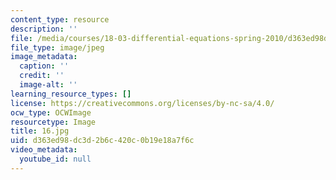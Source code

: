 ```yaml
---
content_type: resource
description: ''
file: /media/courses/18-03-differential-equations-spring-2010/d363ed98dc3d2b6c420c0b19e18a7f6c_16.jpg
file_type: image/jpeg
image_metadata:
  caption: ''
  credit: ''
  image-alt: ''
learning_resource_types: []
license: https://creativecommons.org/licenses/by-nc-sa/4.0/
ocw_type: OCWImage
resourcetype: Image
title: 16.jpg
uid: d363ed98-dc3d-2b6c-420c-0b19e18a7f6c
video_metadata:
  youtube_id: null
---
```

